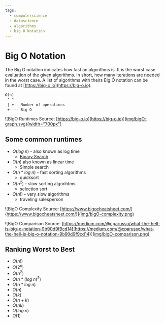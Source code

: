 ```yaml
---
tags:
  - computerscience
  - datascience
  - algorithms
  - big O Notation
---
```


# Big O Notation
The Big O notation indicates how fast an algorithms is. It is the worst case evaluation of the given algorithms. In short, how many iterations are needed in the worst case. A list of algorithms with theirs Big O notation can be found at [https://big-o.io](https://big-o.io).

```
O(n)
 ^ ^
 | +-- Number of operations
 +---- Big O
```

![BigO Runtimes Source: [https://big-o.io](https://big-o.io)](img/bigO-graph.svg){width="700px"}

## Some common runtimes

- $O(log\;n)$ - also known as log time
    - [Binary Search](https://tschinz.github.io/days-of-algo/content/notebooks/006-binary-search.html)
- $O(n)$ also known as linear time
    - Simple search
- $O(n*log\;n)$ - fast sorting algorithms
  - quicksort
- $O(n^2)$ - slow sorting algorihtms
    - selection sort
- $O(n!)$ - very slow algorithms
    - traveling salesperson

![BigO Complexity Source: [https://www.bigocheatsheet.com/](https://www.bigocheatsheet.com/)](img/bigO-complexity.png)

![BigO Comparison Source: [https://medium.com/@cparusso/what-the-hell-is-big-o-notation-9b90d9f9cd14](https://medium.com/@cparusso/what-the-hell-is-big-o-notation-9b90d9f9cd14)](img/bigO-comparison.png)

## Ranking Worst to Best

- $O(n!)$
- $O(2^n)$
- $O(n^2)$
- $O(n*(log\;n)^2)$
- $O(n*log\;n)$
- $O(n)$
- $O(k)$
- $O(n + k)$
- $O(nk)$
- $O(log\;n)$
- $O(1)$
